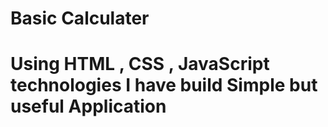 # Basic Calculater

# Using HTML , CSS , JavaScript technologies I have build Simple but useful Application
